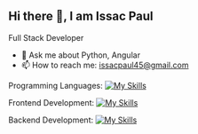 ## Hi there 👋, I am Issac Paul


Full Stack Developer

- 💬 Ask me about Python, Angular
- 📫 How to reach me: issacpaul45@gmail.com

Programming Languages:  [![My Skills](https://skillicons.dev/icons?i=python,js,ts&theme=light)](https://skillicons.dev)

Frontend Development:    [![My Skills](https://skillicons.dev/icons?i=html,css,bootstrap,angular&theme=light)](https://skillicons.dev)

Backend Development:    [![My Skills](https://skillicons.dev/icons?i=django,restapi&theme=light)](https://skillicons.dev)
